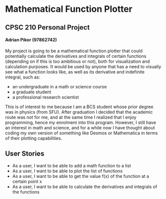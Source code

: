 # Mathematical Function Plotter

## CPSC 210 Personal Project
#### Adrian Pikor (97862742)

My project is going to be a mathematical function
plotter that could potentially calculate the
derivatives and integrals of certain functions
(depending on if this is too ambitious or not), both
for visualization and calculation purposes. It would 
be used by anyone that has a need to visually see what
a function looks like, as well as its derivative and
indefinite integral, such as:

- an undergraduate in a math or science course
- a graduate student
- a professional research scientist

This is of interest to me because I am a BCS student
whose prior degree was in physics (from SFU). After
graduation I decided that the academic route was not
for me, and at the same time I realized that I enjoy
programming, hence my enrolment into this program.
However, I still have an interest in math and science,
and for a while now I have thought about coding my own
version of something like Desmos or Mathematica in terms
of their plotting capabilities.

## User Stories
- As a user, I want to be able to add a math function
to a list
- As a user, I want to be able to plot the list of
functions
- As a user, I want to be able to get the value f(x) of
the function at a certain point x
- As a user, I want to be able to calculate the
derivatives and integrals of the functions